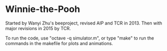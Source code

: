 Winnie-the-Pooh
===============

Started by Wanyi Zhu's beeproject, revised AIP and TCR in 2013.
Then with major revisions in 2015 by TCR.

To run the code, use "octave -q simulator.m", or type "make" to run
the commands in the makefile for plots and animations.



